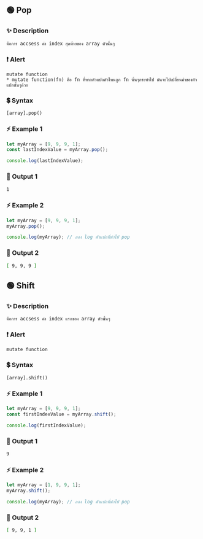 ## 🟢 Pop
### ✨ Description
```
คือการ accsess ค่า index สุดท้ายของ array ตัวนั้นๆ
```
### ❗ Alert
```
mutate function
* mutate function(fn) คือ fn ที่หากตัวแปลตัวไหนถูก fn นั้นๆกระทำไป มันจะไปเปลี่ยนค่าของตัวแปลนั้นๆด้วย
```
### 💲 Syntax
```
[array].pop()
```
### ⚡ Example 1
```JavaScript
let myArray = [9, 9, 9, 1];
const lastIndexValue = myArray.pop();

console.log(lastIndexValue);
```
### 🟰 Output 1
```bash
1
```
### ⚡ Example 2
```JavaScript
let myArray = [9, 9, 9, 1];
myArray.pop();

console.log(myArray); // ลอง log ตัวแปลที่นำไป pop
```
### 🟰 Output 2
```bash
[ 9, 9, 9 ]
```



## 🟢 Shift
### ✨ Description
```
คือการ accsess ค่า index แรกของ array ตัวนั้นๆ
```
### ❗ Alert
```
mutate function
```
### 💲 Syntax
```
[array].shift()
```
### ⚡ Example 1
```JavaScript
let myArray = [9, 9, 9, 1];
const firstIndexValue = myArray.shift();

console.log(firstIndexValue);
```
### 🟰 Output 1
```bash
9
```
### ⚡ Example 2
```JavaScript
let myArray = [1, 9, 9, 1];
myArray.shift();

console.log(myArray); // ลอง log ตัวแปลที่นำไป pop
```
### 🟰 Output 2
```bash
[ 9, 9, 1 ]
```